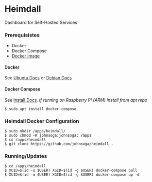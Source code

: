 # Heimdall
Dashboard for Self-Hosted Services

### Prerequisistes
- Docker
- Docker Compose
- [Docker Image](https://hub.docker.com/r/linuxserver/heimdall)

#### Docker
See [Ubuntu Docs](https://docs.docker.com/engine/install/ubuntu/) or [Debian Docs](https://docs.docker.com/engine/install/debian/)

#### Docker Compose
See [Install Docs](https://docs.docker.com/compose/install/). *If running on Raspberry PI (ARM) install from apt repo*
```
$ sudo apt install docker-compose
```

### Heimdall Docker Configuration
```
$ sudo mkdir /apps/heimdall/
$ sudo chmod -R johnsoga:johnsoga: /apps
$ cd /apps/heimdall
$ git clone https://github.com/johnsoga/heimdall .
```

### Running/Updates
```
$ cd /apps/heimdall
$ XUID=$(id -u $USER) XGID=$(id -g $USER) docker-compose pull
$ XUID=$(id -u $USER) XGID=$(id -g $USER) docker-compose up -d
```
